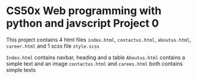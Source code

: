# CS50x Web programming with python and javscript Project 0
This project contains 4 html files `index.html`, `contactus.html`, `aboutus.html`, `career.html` and 1 scss file `style.scss`

`Index.html` contains navbar, heading and a table
`Aboutus.html` contains a simple text and an image
`contactus.html` and `carees.html` both contains simple texts

